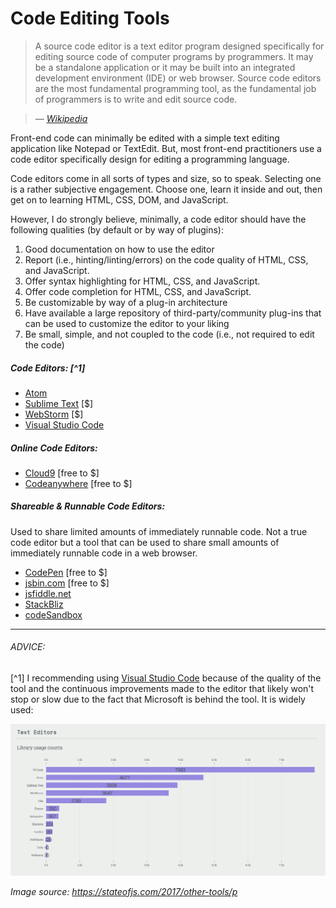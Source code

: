 # Code Editing Tools

> A source code editor is a text editor program designed specifically for editing source code of computer programs by programmers. It may be a standalone application or it may be built into an integrated development environment (IDE) or web browser. Source code editors are the most fundamental programming tool, as the fundamental job of programmers is to write and edit source code.

><cite>&#8212; [Wikipedia](https://en.wikipedia.org/wiki/Source_code_editor)</cite>

Front-end code can minimally be edited with a simple text editing application like Notepad or TextEdit. But, most front-end practitioners use a code editor specifically design for editing a programming language.

Code editors come in all sorts of types and size, so to speak. Selecting one is a rather subjective engagement. Choose one, learn it inside and out, then get on to learning HTML, CSS, DOM, and JavaScript.

However, I do strongly believe, minimally, a code editor should have the following qualities (by default or by way of plugins):

1. Good documentation on how to use the editor
2. Report (i.e., hinting/linting/errors) on the code quality of HTML, CSS, and JavaScript.
3. Offer syntax highlighting for HTML, CSS, and JavaScript.
4. Offer code completion for HTML, CSS, and JavaScript.
5. Be customizable by way of a plug-in architecture
6. Have available a large repository of third-party/community plug-ins that can be used to customize the editor to your liking
7. Be small, simple, and not coupled to the code (i.e., not required to edit the code)

##### Code Editors: [^1]

* [Atom](https://atom.io/)
* [Sublime Text](http://www.sublimetext.com/) [$]
* [WebStorm](https://www.jetbrains.com/webstorm/whatsnew/) [$]
* [Visual Studio Code](https://code.visualstudio.com/)

##### Online Code Editors:

* [Cloud9](https://c9.io) [free to $]
* [Codeanywhere](https://codeanywhere.com) [free to $]

##### Shareable & Runnable Code Editors:

Used to share limited amounts of immediately runnable code. Not a true code editor but a tool that can be used to share small amounts of immediately runnable code in a web browser.

* [CodePen](http://codepen.io/) [free to $]
* [jsbin.com](http://jsbin.com/) [free to $]
* [jsfiddle.net](http://jsfiddle.net/)
* [StackBliz](https://stackblitz.com/)
* [codeSandbox](https://codesandbox.io/)

***

###### ADVICE:

[^1] I recommending using [Visual Studio Code](https://code.visualstudio.com/) because of the quality of the tool and the continuous improvements made to the editor that likely won't stop or slow due to the fact that Microsoft is behind the tool. It is widely used:

![](../images/vscode.png "https://stateofjs.com/2017/other-tools/p")

<cite>Image source: <a href="https://stateofjs.com/2017/other-tools/p">https://stateofjs.com/2017/other-tools/p</a></cite>
































